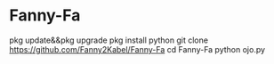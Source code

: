 # Fanny-Fa
pkg update&&pkg upgrade
pkg install python
git clone https://github.com/Fanny2Kabel/Fanny-Fa
cd Fanny-Fa
python ojo.py
